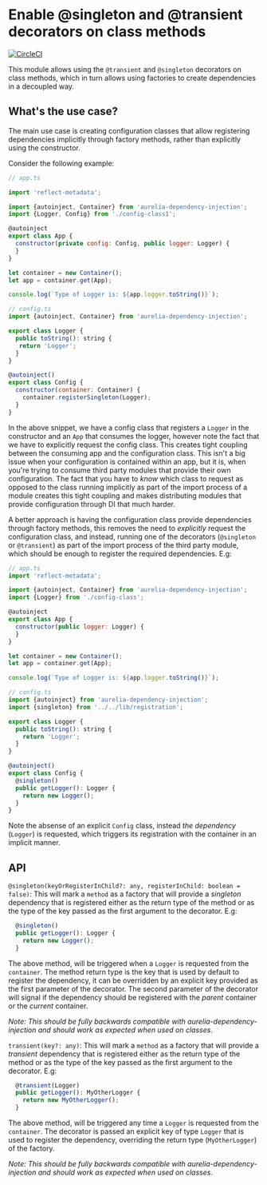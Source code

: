 # Enable @singleton and @transient decorators on class methods

[![CircleCI](https://circleci.com/gh/dryajov/aurelia-factory-methods/tree/master.svg?style=svg)](https://circleci.com/gh/dryajov/aurelia-factory-methods/tree/master)

This module allows using the `@transient` and `@singleton` decorators on class methods, which in turn allows using factories to create dependencies in a decoupled way.

## What's the use case?

The main use case is creating configuration classes that allow registering dependencies implicitly through factory methods, rather than explicitly using the constructor.

Consider the following example:

```javascript
// app.ts

import 'reflect-metadata';

import {autoinject, Container} from 'aurelia-dependency-injection';
import {Logger, Config} from './config-class1';

@autoinject
export class App {
  constructor(private config: Config, public logger: Logger) {
  }
}

let container = new Container();
let app = container.get(App);

console.log(`Type of Logger is: ${app.logger.toString()}`);

// config.ts
import {autoinject, Container} from 'aurelia-dependency-injection';

export class Logger {
  public toString(): string {
   return 'Logger';
  }
}

@autoinject()
export class Config {
  constructor(container: Container) {
    container.registerSingleton(Logger);
  }
}
```

In the above snippet, we have a config class that registers a `Logger` in the constructor and an `App` that consumes the logger, however note the fact that we have to explicitly request the config class. This creates tight coupling between the consuming app and the configuration class. This isn't a big issue when your configuration is contained within an app, but it is, when you're trying to consume third party modules that provide their own configuration. The fact that you have to _know_ which class to request as opposed to the class running implicitly as part of the import process of a module creates this tight coupling and makes distributing modules that provide configuration through DI that much harder.

A better approach is having the configuration class provide dependencies through factory methods, this removes the need to _explicitly_ request the configuration class, and instead, running one of the decorators (`@singleton` or `@transient`) as part of the import process of the third party module, which should be enough to register the required dependencies. E.g:

```javascript
// app.ts
import 'reflect-metadata';

import {autoinject, Container} from 'aurelia-dependency-injection';
import {Logger} from './config-class';

@autoinject
export class App {
  constructor(public logger: Logger) {
  }
}

let container = new Container();
let app = container.get(App);

console.log(`Type of Logger is: ${app.logger.toString()}`);

// config.ts
import {autoinject} from 'aurelia-dependency-injection';
import {singleton} from '../../lib/registration';

export class Logger {
  public toString(): string {
    return 'Logger';
  }
}

@autoinject()
export class Config {
  @singleton()
  public getLogger(): Logger {
    return new Logger();
  }
}

````

Note the absense of an explicit `Config` class, instead _the dependency_ (`Logger`) is requested, which triggers its registration with the container in an implicit manner.

## API

`@singleton(keyOrRegisterInChild?: any, registerInChild: boolean = false)`: This will mark a `method` as a factory that will provide a _singleton_ dependency that is registered either as the return type of the method or as the type of the key passed as the first argument to the decorator. E.g:

```javascript
  @singleton()
  public getLogger(): Logger {
    return new Logger();
  }

```

The above method, will be triggered when a `Logger` is requested from the `container`. The method return type is the key that is used by default to register the dependency, it can be overridden by an explicit key provided as the first parameter of the decorator. The second parameter of the decorator will signal if the dependency should be registered with the _parent_ container or the _current_ container.

_Note: This should be fully backwards compatible with aurelia-dependency-injection and should work as expected when used on classes_.

`transient(key?: any)`: This will mark a `method` as a factory that will provide a _transient_ dependency that is registered either as the return type of the method or as the type of the key passed as the first argument to the decorator. E.g:

```javascript
  @transient(Logger)
  public getLogger(): MyOtherLogger {
    return new MyOtherLogger();
  }
```

The above method, will be triggered any time a `Logger` is requested from the `container`. The decorator is passed an explicit key of type `Logger` that is used to register the dependency, overriding the return type (`MyOtherLogger`) of the factory.

_Note: This should be fully backwards compatible with aurelia-dependency-injection and should work as expected when used on classes_.
